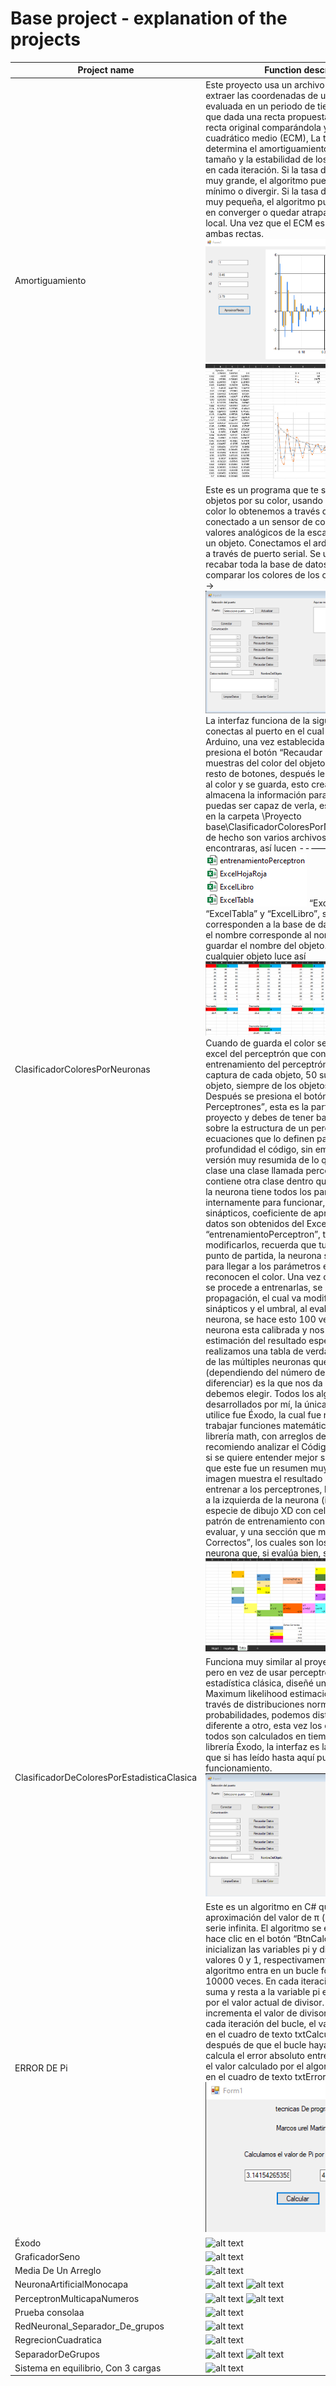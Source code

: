# Base project - explanation of the projects

| Project name | Function description |
|---|---|
| Amortiguamiento |  Este proyecto usa un archivo de Excel para extraer las coordenadas de una ecuación evaluada en un periodo de tiempo, el objetivo es que dada una recta propuesta podamos igualar la recta original comparándola y calculando el error cuadrático medio (ECM),  La tasa de aprendizaje determina el amortiguamiento, es decir, el tamaño y la estabilidad de los pasos que se dan en cada iteración. Si la tasa de aprendizaje es muy grande, el algoritmo puede saltarse el mínimo o divergir. Si la tasa de aprendizaje es muy pequeña, el algoritmo puede tardar mucho en converger o quedar atrapado en un mínimo local. Una vez que el ECM es mínimo graficamos ambas rectas.  ![alt text]( https://github.com/Marcoc-rasi/Artificial-Intelligence-Visual-Studio-.NET/blob/main/Redes%20neuronales/Proyecto%20base/Imagenes/Amortiguamiento.png?raw=true) ![alt text]( https://github.com/Marcoc-rasi/Artificial-Intelligence-Visual-Studio-.NET/blob/main/Redes%20neuronales/Proyecto%20base/Imagenes/AmortiguamientoExcel.png?raw=true ) |
| ClasificadorColoresPorNeuronas | Este es un programa que te sirve para comparar objetos por su color, usando perceptrones. El color lo obtenemos a través de un Arduino conectado a un sensor de color TCS3200, 3 valores analógicos de la escala RGB del color de un objeto. Conectamos el arduino a Visual Studio a través de puerto serial. Se usa una interfaz para recabar toda la base de datos y después comparar los colores de los objetos. Interfaz ----> ![alt text]( https://github.com/Marcoc-rasi/Artificial-Intelligence-Visual-Studio-.NET/blob/main/Redes%20neuronales/Proyecto%20base/Imagenes/ClasificadorColoresPorNeuronas.png?raw=true ) La interfaz funciona de la siguiente manera. Te conectas al puerto en el cual se comunica el Arduino, una vez establecida la conexión, se presiona el botón “Recaudar Datos” se toman 10 muestras del color del objeto, repites esto con el resto de botones, después le asignas un nombre al color y se guarda, esto crea un Excel donde se almacena la información para que tú también puedas ser capaz de verla, esta información esta en la carpeta \Proyecto base\ClasificadorColoresPorNeuronas\bin\Debug, de hecho son varios archivos los que encontraras, así lucen -----> ![alt text]( https://github.com/Marcoc-rasi/Artificial-Intelligence-Visual-Studio-.NET/blob/main/Redes%20neuronales/Proyecto%20base/Imagenes/ClasificadorColoresPorNeuronas-ArchivosExcel.png?raw=true ) “ExcelHojaRoja” “ExcelTabla” y “ExcelLibro”, son los archivos que corresponden a la base de datos obtenidos RGB, el nombre corresponde al nombre que usas para guardar el nombre del objeto. El archivo para cualquier objeto luce así ![alt text]( https://github.com/Marcoc-rasi/Artificial-Intelligence-Visual-Studio-.NET/blob/main/Redes%20neuronales/Proyecto%20base/Imagenes/ClasificadorColoresPorNeuronas-RGBExcel.png?raw=true ) Cuando de guarda el color se crea el archivo excel del perceptrón que contiene los datos de entrenamiento del perceptrón, estos son los que captura de cada objeto, 50 suyos y 50 de otro objeto, siempre de los objetos que tu presentes. Después se presiona el botón “Entrenar Perceptrones”, esta es la parte más compleja del proyecto y debes de tener bastante conocimiento sobre la estructura de un perceptrón y sus ecuaciones que lo definen para poder entender a profundidad el código, sin embargo daré una versión muy resumida de lo que sucede, existe la clase una clase llamada perceptrón la cual contiene otra clase dentro que se llama Neurona, la neurona tiene todos los parámetros necesarios internamente para funcionar, tales como, pesos sinápticos, coeficiente de aprendizaje, etc. Estos datos son obtenidos del Excel “entrenamientoPerceptron”, tú puedes modificarlos, recuerda que tus datos serán el punto de partida, la neurona se entrenara a si sola para llegar a los parámetros exactos que reconocen el color. Una vez creadas las neuronas se procede a entrenarlas, se usa un algoritmo de propagación, el cual va modificando los pesos sinápticos y el umbral, al evaluar la salida de la neurona, se hace esto 100 veces hasta que la neurona esta calibrada y nos hace una correcta estimación del resultado esperado. Listo ya solo realizamos una tabla de verdad para saber cuál de las múltiples neuronas que se creen (dependiendo del número de colores que quieras diferenciar) es la que nos da positivo y que color debemos elegir. Todos los algoritmos fueron desarrollados por mí, la única biblioteca que utilice fue Éxodo, la cual fue realizada por mi para trabajar funciones matemáticas dentro de la librería math, con arreglos del tipo [] y [,], recomiendo analizar el Código antes de compilar si se quiere entender mejor su funcionamiento ya que este fue un resumen muy corto. La siguiente imagen muestra el resultado interno final de entrenar a los perceptrones, los valores iniciales a la izquierda de la neurona (intente hacer una especie de dibujo XD con celdas), a la derecha el patrón de entrenamiento con 100 elementos a evaluar, y una sección que marca “Datos Correctos”, los cuales son los datos finales de la neurona que, si evalúa bien, sin error. ->>>>>![alt text]( https://github.com/Marcoc-rasi/Artificial-Intelligence-Visual-Studio-.NET/blob/main/Redes%20neuronales/Proyecto%20base/Imagenes/ClasificadorColoresPorNeuronas-PerceptronExcel.png?raw=true ) |
| ClasificadorDeColoresPorEstadisticaClasica | Funciona muy similar al proyecto por neuronas, pero en vez de usar perceptrones usamos estadística clásica, diseñé un algoritmo, Maximum likelihood estimación, por el cual, a través de distribuciones normales y probabilidades, podemos distinguir si un color es diferente a otro, esta vez los datos no se guardan, todos son calculados en tiempo real, gracias a la librería Éxodo, la interfaz es la siguiente, supongo que si has leído hasta aquí puedes entender su funcionamiento. ![alt text]( https://github.com/Marcoc-rasi/Artificial-Intelligence-Visual-Studio-.NET/blob/main/Redes%20neuronales/Proyecto%20base/Imagenes/ClasificadorDeColoresPorEstadisticaClasica.png?raw=true ) |
| ERROR DE Pi | Este es un algoritmo en C# que calcula una aproximación del valor de π (pi) utilizando una serie infinita. El algoritmo se ejecuta cuando se hace clic en el botón “BtnCalcular”. Primero, se inicializan las variables pi y divisor con los valores 0 y 1, respectivamente. Luego, el algoritmo entra en un bucle for que se ejecuta 10000 veces. En cada iteración del bucle, se suma y resta a la variable pi el valor de 4 dividido por el valor actual de divisor. Luego, se incrementa el valor de divisor en 2. Después de cada iteración del bucle, el valor de pi se muestra en el cuadro de texto txtCalcular. Finalmente, después de que el bucle haya terminado, se calcula el error absoluto entre el valor real de π y el valor calculado por el algoritmo y se muestra en el cuadro de texto txtError. ![alt text]( https://github.com/Marcoc-rasi/Artificial-Intelligence-Visual-Studio-.NET/blob/main/Redes%20neuronales/Proyecto%20base/Imagenes/ERROR%20DE%20Pi.png?raw=true) |
| Éxodo | ![alt text]( ) |
| GraficadorSeno | ![alt text]( ) |
| Media De Un Arreglo | ![alt text]( ) |
| NeuronaArtificialMonocapa | ![alt text]( ) ![alt text]( )  |
| PerceptronMulticapaNumeros | ![alt text]( ) ![alt text]( )  |
| Prueba consolaa | ![alt text]( ) |
| RedNeuronal_Separador_De_grupos | ![alt text]( ) |
| RegrecionCuadratica | ![alt text]() |
| SeparadorDeGrupos | ![alt text]( ) ![alt text]( ) |
| Sistema en equilibrio, Con 3 cargas | ![alt text]( ) |

